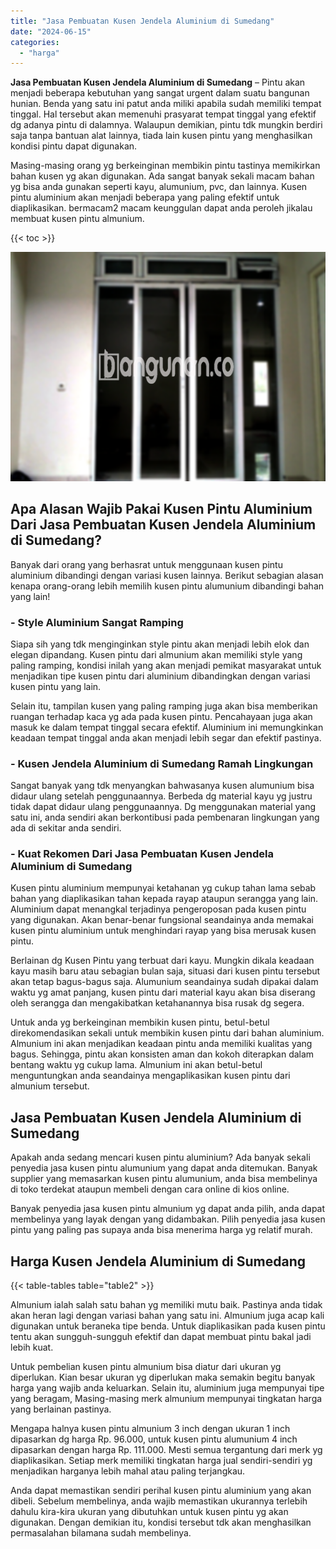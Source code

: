 ```yaml
---
title: "Jasa Pembuatan Kusen Jendela Aluminium di Sumedang"
date: "2024-06-15"
categories: 
  - "harga"
---
```


**Jasa Pembuatan Kusen Jendela Aluminium di Sumedang** – Pintu akan menjadi beberapa kebutuhan yang sangat urgent dalam suatu bangunan hunian. Benda yang satu ini patut anda miliki apabila sudah memiliki tempat tinggal. Hal tersebut akan memenuhi prasyarat tempat tinggal yang efektif dg adanya pintu di dalamnya. Walaupun demikian, pintu tdk mungkin berdiri saja tanpa bantuan alat lainnya, tiada lain kusen pintu yang menghasilkan kondisi pintu dapat digunakan.

Masing-masing orang yg berkeinginan membikin pintu tastinya memikirkan bahan kusen yg akan digunakan. Ada sangat banyak sekali macam bahan yg bisa anda gunakan seperti kayu, alumunium, pvc, dan lainnya. Kusen pintu aluminium akan menjadi beberapa yang paling efektif untuk diaplikasikan. bermacam2 macam keunggulan dapat anda peroleh jikalau membuat kusen pintu almunium.

{{< toc >}}

![Jasa Pembuatan Kusen Jendela Aluminium di Sumedang](/images/harga-kusen-jendela-alumunium-39.png)

## Apa Alasan Wajib Pakai Kusen Pintu Aluminium Dari Jasa Pembuatan Kusen Jendela Aluminium di Sumedang?

Banyak dari orang yang berhasrat untuk menggunaan kusen pintu aluminium dibandingi dengan variasi kusen lainnya. Berikut sebagian alasan kenapa orang-orang lebih memilih kusen pintu alumunium dibandingi bahan yang lain!

### \- Style Aluminium Sangat Ramping

Siapa sih yang tdk menginginkan style pintu akan menjadi lebih elok dan elegan dipandang. Kusen pintu dari almunium akan memiliki style yang paling ramping, kondisi inilah yang akan menjadi pemikat masyarakat untuk menjadikan tipe kusen pintu dari aluminium dibandingkan dengan variasi kusen pintu yang lain.

Selain itu, tampilan kusen yang paling ramping juga akan bisa memberikan ruangan terhadap kaca yg ada pada kusen pintu. Pencahayaan juga akan masuk ke dalam tempat tinggal secara efektif. Aluminium ini memungkinkan keadaan tempat tinggal anda akan menjadi lebih segar dan efektif pastinya.

### \- Kusen Jendela Aluminium di Sumedang Ramah Lingkungan

Sangat banyak yang tdk menyangkan bahwasanya kusen alumunium bisa didaur ulang setelah penggunaannya. Berbeda dg material kayu yg justru tidak dapat didaur ulang penggunaannya. Dg menggunakan material yang satu ini, anda sendiri akan berkontibusi pada pembenaran lingkungan yang ada di sekitar anda sendiri.

### \- Kuat Rekomen Dari Jasa Pembuatan Kusen Jendela Aluminium di Sumedang

Kusen pintu aluminium mempunyai ketahanan yg cukup tahan lama sebab bahan yang diaplikasikan tahan kepada rayap ataupun serangga yang lain. Aluminium dapat menangkal terjadinya pengeroposan pada kusen pintu yang digunakan. Akan benar-benar fungsional seandainya anda memakai kusen pintu aluminium untuk menghindari rayap yang bisa merusak kusen pintu.

Berlainan dg Kusen Pintu yang terbuat dari kayu. Mungkin dikala keadaan kayu masih baru atau sebagian bulan saja, situasi dari kusen pintu tersebut akan tetap bagus-bagus saja. Alumunium seandainya sudah dipakai dalam waktu yg amat panjang, kusen pintu dari material kayu akan bisa diserang oleh serangga dan mengakibatkan ketahanannya bisa rusak dg segera.

Untuk anda yg berkeinginan membikin kusen pintu, betul-betul direkomendasikan sekali untuk membikin kusen pintu dari bahan aluminium. Almunium ini akan menjadikan keadaan pintu anda memiliki kualitas yang bagus. Sehingga, pintu akan konsisten aman dan kokoh diterapkan dalam bentang waktu yg cukup lama. Almunium ini akan betul-betul menguntungkan anda seandainya mengaplikasikan kusen pintu dari almunium tersebut.

## Jasa Pembuatan Kusen Jendela Aluminium di Sumedang

Apakah anda sedang mencari kusen pintu aluminium? Ada banyak sekali penyedia jasa kusen pintu alumunium yang dapat anda ditemukan. Banyak supplier yang memasarkan kusen pintu alumunium, anda bisa membelinya di toko terdekat ataupun membeli dengan cara online di kios online.

Banyak penyedia jasa kusen pintu almunium yg dapat anda pilih, anda dapat membelinya yang layak dengan yang didambakan. Pilih penyedia jasa kusen pintu yang paling pas supaya anda bisa menerima harga yg relatif murah.

## Harga Kusen Jendela Aluminium di Sumedang

{{< table-tables table="table2" >}}

Almunium ialah salah satu bahan yg memiliki mutu baik. Pastinya anda tidak akan heran lagi dengan variasi bahan yang satu ini. Almunium juga acap kali digunakan untuk beraneka tipe benda. Untuk diaplikasikan pada kusen pintu tentu akan sungguh-sungguh efektif dan dapat membuat pintu bakal jadi lebih kuat.

Untuk pembelian kusen pintu almunium bisa diatur dari ukuran yg diperlukan. Kian besar ukuran yg diperlukan maka semakin begitu banyak harga yang wajib anda keluarkan. Selain itu, aluminium juga mempunyai tipe yang beragam, Masing-masing merk almunium mempunyai tingkatan harga yang berlainan pastinya.

Mengapa halnya kusen pintu almunium 3 inch dengan ukuran 1 inch dipasarkan dg harga Rp. 96.000, untuk kusen pintu alumunium 4 inch dipasarkan dengan harga Rp. 111.000. Mesti semua tergantung dari merk yg diaplikasikan. Setiap merk memiliki tingkatan harga jual sendiri-sendiri yg menjadikan harganya lebih mahal atau paling terjangkau.

Anda dapat memastikan sendiri perihal kusen pintu aluminium yang akan dibeli. Sebelum membelinya, anda wajib memastikan ukurannya terlebih dahulu kira-kira ukuran yang dibutuhkan untuk kusen pintu yg akan digunakan. Dengan demikian itu, kondisi tersebut tdk akan menghasilkan permasalahan bilamana sudah membelinya.
